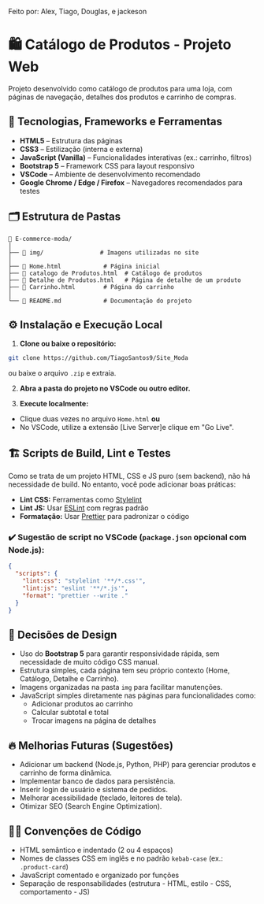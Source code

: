 Feito por: Alex, Tiago, Douglas, e jackeson


# 🛍️ Catálogo de Produtos - Projeto Web

Projeto desenvolvido como catálogo de produtos para uma loja, com páginas de navegação, detalhes dos produtos e carrinho de compras.

## 🚀 Tecnologias, Frameworks e Ferramentas

- **HTML5** – Estrutura das páginas
- **CSS3** – Estilização (interna e externa)
- **JavaScript (Vanilla)** – Funcionalidades interativas (ex.: carrinho, filtros)
- **Bootstrap 5** – Framework CSS para layout responsivo
- **VSCode** – Ambiente de desenvolvimento recomendado
- **Google Chrome / Edge / Firefox** – Navegadores recomendados para testes

## 🗂️ Estrutura de Pastas

```
📁 E-commerce-moda/
│
├── 📁 img/                # Imagens utilizadas no site
│
├── 📄 Home.html            # Página inicial
├── 📄 catalogo de Produtos.html  # Catálogo de produtos
├── 📄 Detalhe de Produtos.html   # Página de detalhe de um produto
├── 📄 Carrinho.html        # Página do carrinho
│
└── 📄 README.md            # Documentação do projeto
```

## ⚙️ Instalação e Execução Local

1. **Clone ou baixe o repositório:**

```bash
git clone https://github.com/TiagoSantos9/Site_Moda
```
ou baixe o arquivo `.zip` e extraia.

2. **Abra a pasta do projeto no VSCode ou outro editor.**

3. **Execute localmente:**
- Clique duas vezes no arquivo `Home.html` **ou**
- No VSCode, utilize a extensão [Live Server]e clique em "Go Live".

## 🏗️ Scripts de Build, Lint e Testes

Como se trata de um projeto HTML, CSS e JS puro (sem backend), não há necessidade de build. No entanto, você pode adicionar boas práticas:

- **Lint CSS:** Ferramentas como [Stylelint](https://stylelint.io/)
- **Lint JS:** Usar [ESLint](https://eslint.org/) com regras padrão
- **Formatação:** Usar [Prettier](https://prettier.io/) para padronizar o código

### ✔️ Sugestão de script no VSCode (`package.json` opcional com Node.js):

```json
{
  "scripts": {
    "lint:css": "stylelint '**/*.css'",
    "lint:js": "eslint '**/*.js'",
    "format": "prettier --write ."
  }
}
```

## 🎯 Decisões de Design

- Uso do **Bootstrap 5** para garantir responsividade rápida, sem necessidade de muito código CSS manual.
- Estrutura simples, cada página tem seu próprio contexto (Home, Catálogo, Detalhe e Carrinho).
- Imagens organizadas na pasta `img` para facilitar manutenções.
- JavaScript simples diretamente nas páginas para funcionalidades como:
  - Adicionar produtos ao carrinho
  - Calcular subtotal e total
  - Trocar imagens na página de detalhes

## 🔥 Melhorias Futuras (Sugestões)

- Adicionar um backend (Node.js, Python, PHP) para gerenciar produtos e carrinho de forma dinâmica.
- Implementar banco de dados para persistência.
- Inserir login de usuário e sistema de pedidos.
- Melhorar acessibilidade (teclado, leitores de tela).
- Otimizar SEO (Search Engine Optimization).

## 🧑‍💻 Convenções de Código

- HTML semântico e indentado (2 ou 4 espaços)
- Nomes de classes CSS em inglês e no padrão `kebab-case` (ex.: `.product-card`)
- JavaScript comentado e organizado por funções
- Separação de responsabilidades (estrutura - HTML, estilo - CSS, comportamento - JS)
